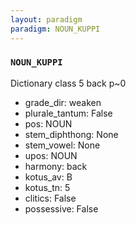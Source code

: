 ```yaml
---
layout: paradigm
paradigm: NOUN_KUPPI
---
```

### ` NOUN_KUPPI `

Dictionary class 5 back p~0
* grade_dir: weaken
* plurale_tantum: False
* pos: NOUN
* stem_diphthong: None
* stem_vowel: None
* upos: NOUN
* harmony: back
* kotus_av: B
* kotus_tn: 5
* clitics: False
* possessive: False
